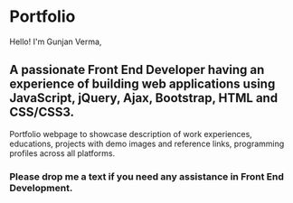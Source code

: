 # Portfolio

Hello! I'm Gunjan Verma, 
## A passionate Front End Developer having an experience of building web applications using JavaScript, jQuery, Ajax, Bootstrap, HTML and CSS/CSS3.

Portfolio webpage to showcase description of work experiences, educations, projects with demo images and reference links, programming profiles across all platforms.

### Please drop me a text if you need any assistance in Front End Development.
